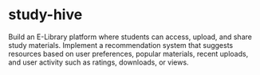 # study-hive
Build an E-Library platform where students can access, upload, and share study materials. Implement a recommendation system that suggests resources based on user preferences, popular materials, recent uploads, and user activity such as ratings, downloads, or views.

